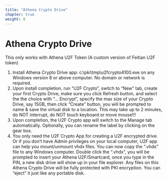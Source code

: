 ```yaml
---
title: "Athena Crypto Drive"
chapter: true
weight: 8
---
```


# Athena Crypto Drive
This only works with Athena U2F Token (A custom version of Feitian U2F token)

1. Install Athena Crypto Drive app: c:\pki\tmp\u2fcrypto4100.exe on any Windows version 8 or above computer. No domain or network is required.
1. Upon install completion, run “U2F Crypto”, switch to “New” tab, create your first Crypto Drive, make sure you click Refresh button, and select the the choice with “... Encrypt”, specify the max size of your Crypto Drive, say 15GB, then click “Create” button, you will be prompted to name & save the virtual disk to a location. This may take up to 2 minutes, do NOT interrupt, do NOT touch keyboard or move mouse!!!
1. Upon completion, the U2F Crypto app will switch to the Manage tab automatically. Optionally, you can rename the label by clicking on the gear box.
1. You only need the U2F Crypto App for creating a U2F encrypted drive. Or if you don’t have Admin privileges on your local computer, U2F app can help you mount/unmount vhdx files.
   You can now copy the “.vhdx” file to any Windows computer. Double click the “.vhdx”, you will be prompted to insert your Athena U2F/Smartcard, once you type in the PIN, a new disk drive will show up in your file explorer. Any files on this Athena Crypto Drive will be fully protected with PKI encryption. You can “eject” it just like any portable disk.
